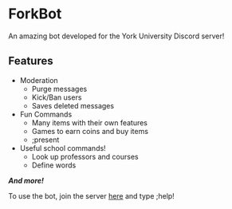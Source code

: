 # ForkBot
An amazing bot developed for the York University Discord server! 
## Features
- Moderation
  - Purge messages
  - Kick/Ban users
  - Saves deleted messages
- Fun Commands
  - Many items with their own features
  - Games to earn coins and buy items
  - ;present
- Useful school commands!
  - Look up professors and courses
  - Define words
  
***And more!***

To use the bot, join the server [here](https://discord.gg/HGECt3t) and type ;help!

